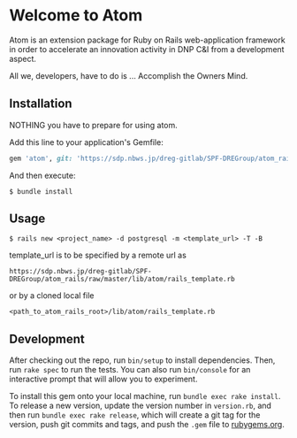 # Welcome to Atom

Atom is an extension package for Ruby on Rails web-application framework in order to accelerate an innovation activity in DNP C&I from a development aspect.

All we, developers, have to do is ... Accomplish the Owners Mind.


## Installation

NOTHING you have to prepare for using atom.

Add this line to your application's Gemfile:

```ruby
gem 'atom', git: 'https://sdp.nbws.jp/dreg-gitlab/SPF-DREGroup/atom_rails.git'
```

And then execute:

    $ bundle install


## Usage

    $ rails new <project_name> -d postgresql -m <template_url> -T -B

template_url is to be specified by a remote url as

    https://sdp.nbws.jp/dreg-gitlab/SPF-DREGroup/atom_rails/raw/master/lib/atom/rails_template.rb

or by a cloned local file

    <path_to_atom_rails_root>/lib/atom/rails_template.rb

## Development

After checking out the repo, run `bin/setup` to install dependencies. Then, run `rake spec` to run the tests. You can also run `bin/console` for an interactive prompt that will allow you to experiment.

To install this gem onto your local machine, run `bundle exec rake install`. To release a new version, update the version number in `version.rb`, and then run `bundle exec rake release`, which will create a git tag for the version, push git commits and tags, and push the `.gem` file to [rubygems.org](https://rubygems.org).